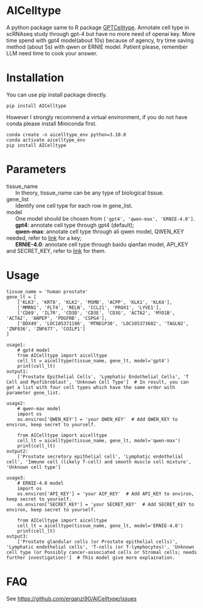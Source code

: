 # AICelltype
A python package same to R package [GPTCelltype](https://github.com/Winnie09/GPTCelltype). Annotate cell type in scRNAseq study through gpt-4 but have no more need of openai key. More time spend with gpt4 model(about 10s) because of agency, try time saving method (about 5s) with qwen or ERNIE model. Patient please, remember LLM need time to cook your answer.
# Installation
You can use pip install package directly.
```
pip install AICelltype
```
However I strongly recommend a virtual environment, if you do not have conda please install Miniconda first.  
```
conda create -n aicelltype_env python=3.10.0
conda activate aicelltype_env
pip install AICelltype
```
# Parameters
tissue_name  
&nbsp;&nbsp;&nbsp;&nbsp;&nbsp;&nbsp;In theory, tissue_name can be any type of biological tissue.  
gene_list  
&nbsp;&nbsp;&nbsp;&nbsp;&nbsp;&nbsp;Identify one cell type for each row in gene_list.  
model  
&nbsp;&nbsp;&nbsp;&nbsp;&nbsp;&nbsp;One model should be chosen from `['gpt4', 'qwen-max', 'ERNIE-4.0']`.  
&nbsp;&nbsp;&nbsp;&nbsp;&nbsp;&nbsp;**gpt4**: annotate cell type through gpt4 (default);  
&nbsp;&nbsp;&nbsp;&nbsp;&nbsp;&nbsp;**qwen-max**: annotate cell type through ali qwen model, QWEN_KEY needed, refer to [link](https://help.aliyun.com/zh/dashscope/developer-reference/activate-dashscope-and-create-an-api-key) for a key;  
&nbsp;&nbsp;&nbsp;&nbsp;&nbsp;&nbsp;**ERNIE-4.0**: annotate cell type through  baidu qianfan model, API_KEY and SECRET_KEY, refer to [link](https://console.bce.baidu.com/qianfan/ais/console/applicationConsole/application) for them.
# Usage
```
tissue_name = 'human prostate'
gene_lt = [
    ['KLK3', 'KRT8', 'KLK2', 'MSMB', 'ACPP', 'KLK1', 'KLK4'],
    ['MMRN1', 'FLT4', 'RELN', 'CCL21', 'PROX1', 'LYVE1'],
    ['CD69', 'IL7R', 'CD3D', 'CD3E', 'CD3G', 'ACTA2', 'MYO1B', 'ACTA2', 'ANPEP', 'PDGFRB', 'CSPG4'],
    ['DDX49', 'LOC105371196', 'MTND1P30', 'LOC105373682', 'TAGLN2', 'ZNF836', 'ZNF677', 'COILP1']
]

usage1:
    # gpt4 model
    from AICelltype import aicelltype
    cell_lt = aicelltype(tissue_name, gene_lt, model='gpt4')
    print(cell_lt)
output1:
    ['Prostate Epithelial Cells', 'Lymphatic Endothelial Cells', 'T Cell and Myofibroblast', 'Unknown Cell Type']  # In result, you can get a list with four cell types which have the same order with parameter gene_list.

usage2:
    # qwen-max model
    import os
    os.environ['QWEN_KEY'] = 'your QWEN_KEY'  # Add QWEN_KEY to environ, keep secret to yourself.
    
    from AICelltype import aicelltype
    cell_lt = aicelltype(tissue_name, gene_lt, model='qwen-max')
    print(cell_lt)
output2:
    ['Prostate secretory epithelial cell', 'Lymphatic endothelial cell', 'Immune cell (likely T-cell) and smooth muscle cell mixture', 'Unknown cell type']

usage3:
    # ERNIE-4.0 model
    import os
    os.environ['API_KEY'] = 'your AIP_KEY'  # Add API_KEY to environ, keep secret to yourself.
    os.environ['SECRET_KEY'] = 'your SECRET_KEY'  # Add SECRET_KEY to environ, keep secret to yourself.
    
    from AICelltype import aicelltype
    cell_lt = aicelltype(tissue_name, gene_lt, model='ERNIE-4.0')
    print(cell_lt)
output3:
    ['Prostate glandular cells (or Prostate epithelial cells)', 'Lymphatic endothelial cells', 'T-cells (or T-lymphocytes)', 'Unknown cell type (or Possibly cancer-associated cells or Stromal cells; needs further investigation)']  # This model give more explaination.
```
# FAQ
See https://github.com/erganzi90/AICelltype/issues

